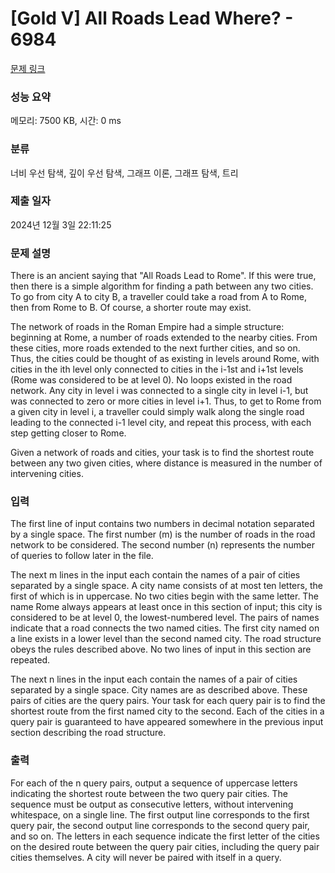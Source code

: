 # [Gold V] All Roads Lead Where? - 6984 

[문제 링크](https://www.acmicpc.net/problem/6984) 

### 성능 요약

메모리: 7500 KB, 시간: 0 ms

### 분류

너비 우선 탐색, 깊이 우선 탐색, 그래프 이론, 그래프 탐색, 트리

### 제출 일자

2024년 12월 3일 22:11:25

### 문제 설명

<p>There is an ancient saying that "All Roads Lead to Rome". If this were true, then there is a simple algorithm for finding a path between any two cities. To go from city A to city B, a traveller could take a road from A to Rome, then from Rome to B. Of course, a shorter route may exist.</p>

<p>The network of roads in the Roman Empire had a simple structure: beginning at Rome, a number of roads extended to the nearby cities. From these cities, more roads extended to the next further cities, and so on. Thus, the cities could be thought of as existing in levels around Rome, with cities in the ith level only connected to cities in the i-1st and i+1st levels (Rome was considered to be at level 0). No loops existed in the road network. Any city in level i was connected to a single city in level i-1, but was connected to zero or more cities in level i+1. Thus, to get to Rome from a given city in level i, a traveller could simply walk along the single road leading to the connected i-1 level city, and repeat this process, with each step getting closer to Rome.</p>

<p>Given a network of roads and cities, your task is to find the shortest route between any two given cities, where distance is measured in the number of intervening cities.</p>

### 입력 

 <p>The first line of input contains two numbers in decimal notation separated by a single space. The first number (m) is the number of roads in the road network to be considered. The second number (n) represents the number of queries to follow later in the file.</p>

<p>The next m lines in the input each contain the names of a pair of cities separated by a single space. A city name consists of at most ten letters, the first of which is in uppercase. No two cities begin with the same letter. The name Rome always appears at least once in this section of input; this city is considered to be at level 0, the lowest-numbered level. The pairs of names indicate that a road connects the two named cities. The first city named on a line exists in a lower level than the second named city. The road structure obeys the rules described above. No two lines of input in this section are repeated.</p>

<p>The next n lines in the input each contain the names of a pair of cities separated by a single space. City names are as described above. These pairs of cities are the query pairs. Your task for each query pair is to find the shortest route from the first named city to the second. Each of the cities in a query pair is guaranteed to have appeared somewhere in the previous input section describing the road structure.</p>

### 출력 

 <p>For each of the n query pairs, output a sequence of uppercase letters indicating the shortest route between the two query pair cities. The sequence must be output as consecutive letters, without intervening whitespace, on a single line. The first output line corresponds to the first query pair, the second output line corresponds to the second query pair, and so on. The letters in each sequence indicate the first letter of the cities on the desired route between the query pair cities, including the query pair cities themselves. A city will never be paired with itself in a query.</p>

